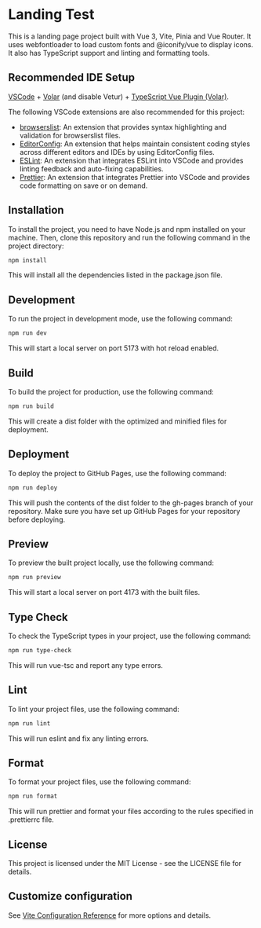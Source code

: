 # Landing Test

This is a landing page project built with Vue 3, Vite, Pinia and Vue Router. It uses webfontloader to load custom fonts and @iconify/vue to display icons. It also has TypeScript support and linting and formatting tools.

## Recommended IDE Setup

[VSCode](https://code.visualstudio.com/) + [Volar](https://marketplace.visualstudio.com/items?itemName=Vue.volar) (and disable Vetur) + [TypeScript Vue Plugin (Volar)](https://marketplace.visualstudio.com/items?itemName=Vue.vscode-typescript-vue-plugin).

The following VSCode extensions are also recommended for this project:

- [browserslist](https://marketplace.visualstudio.com/items?itemName=webben.browserslist): An extension that provides syntax highlighting and validation for browserslist files.
- [EditorConfig](https://marketplace.visualstudio.com/items?itemName=EditorConfig.EditorConfig): An extension that helps maintain consistent coding styles across different editors and IDEs by using EditorConfig files.
- [ESLint](https://marketplace.visualstudio.com/items?itemName=dbaeumer.vscode-eslint): An extension that integrates ESLint into VSCode and provides linting feedback and auto-fixing capabilities.
- [Prettier](https://marketplace.visualstudio.com/items?itemName=esbenp.prettier-vscode): An extension that integrates Prettier into VSCode and provides code formatting on save or on demand.

## Installation

To install the project, you need to have Node.js and npm installed on your machine. Then, clone this repository and run the following command in the project directory:

```bash
npm install
```

This will install all the dependencies listed in the package.json file.

## Development

To run the project in development mode, use the following command:

```bash
npm run dev
```

This will start a local server on port 5173 with hot reload enabled.

## Build

To build the project for production, use the following command:

```bash
npm run build
```

This will create a dist folder with the optimized and minified files for deployment.

## Deployment

To deploy the project to GitHub Pages, use the following command:

```bash
npm run deploy
```

This will push the contents of the dist folder to the gh-pages branch of your repository. Make sure you have set up GitHub Pages for your repository before deploying.

## Preview

To preview the built project locally, use the following command:

```bash
npm run preview
```

This will start a local server on port 4173 with the built files.

## Type Check

To check the TypeScript types in your project, use the following command:

```bash
npm run type-check
```

This will run vue-tsc and report any type errors.

## Lint

To lint your project files, use the following command:

```bash
npm run lint
```

This will run eslint and fix any linting errors.

## Format

To format your project files, use the following command:

```bash
npm run format
```

This will run prettier and format your files according to the rules specified in .prettierrc file.

## License

This project is licensed under the MIT License - see the LICENSE file for details.

## Customize configuration

See [Vite Configuration Reference](https://vitejs.dev/config/) for more options and details.
